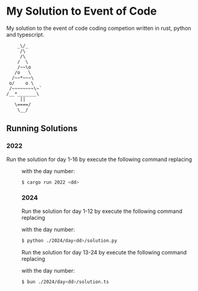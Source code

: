 # My Solution to Event of Code

My solution to the event of code coding competion written in rust, python and typescript.

```
    _\/_
     /\
     /\
    /  \
    /~~\o
   /o   \
  /~~*~~~\
 o/    o \
 /~~~~~~~~\~`
/__*_______\
     ||
   \====/
    \__/
```

## Running Solutions

### 2022

Run the solution for day 1-16 by execute the following command replacing <dd> with the day number:

```bash
$ cargo run 2022 <dd>
```

### 2024

Run the solution for day 1-12 by execute the following command replacing <dd> with the day number:

```bash
$ python ./2024/day<dd>/solution.py
```

Run the solution for day 13-24 by execute the following command replacing <dd> with the day number:

```bash
$ bun ./2024/day<dd>/solution.ts
```
